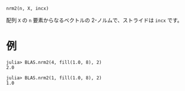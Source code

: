 ```
nrm2(n, X, incx)
```

配列 `X` の `n` 要素からなるベクトルの 2-ノルムで、ストライドは `incx` です。

# 例

```jldoctest
julia> BLAS.nrm2(4, fill(1.0, 8), 2)
2.0

julia> BLAS.nrm2(1, fill(1.0, 8), 2)
1.0
```
